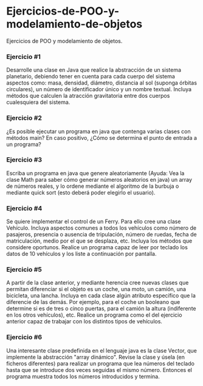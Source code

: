 # Ejercicios-de-POO-y-modelamiento-de-objetos
Ejercicios de POO y modelamiento de objetos.

### **Ejercicio #1**

Desarrolle una clase en Java que realice la abstracción de un sistema planetario, debiendo tener en cuenta para cada cuerpo del sistema aspectos como: masa, densidad, diámetro, distancia al sol (suponga órbitas circulares), un número de identificador único y un nombre textual. Incluya métodos que calculen la atracción gravitatoria entre dos cuerpos cualesquiera del sistema.

### **Ejercicio #2**

¿Es posible ejecutar un programa en java que contenga varias clases con métodos main? En caso positivo, ¿Cómo se determina el punto de entrada a un programa?

### **Ejercicio #3**

Escriba un programa en java que genere aleatoriamente (Ayuda: Vea la clase Math para saber cómo generar números aleatorios en java) un array de números reales, y lo ordene mediante el algoritmo de la burbuja o mediante quick sort (esto deberá poder elegirlo el usuario).

### **Ejercicio #4**

Se quiere implementar el control de un Ferry. Para ello cree una clase Vehículo. Incluya aspectos comunes a todos los vehículos como número de pasajeros, presencia o ausencia de tripulación, número de ruedas, fecha de matriculación, medio por el que se desplaza, etc. Incluya los métodos que considere oportunos. Realice un programa capaz de leer por teclado los datos de 10 vehículos y los liste a continuación por pantalla.

### **Ejercicio #5**

A partir de la clase anterior, y mediante herencia cree nuevas clases que permitan diferenciar si el objeto es un coche, una moto, un camión, una bicicleta, una lancha. Incluya en cada clase algún atributo específico que la diferencie de las demás. Por ejemplo, para el coche un booleano que determine si es de tres o cinco puertas, para el camión la altura (indiferente en los otros vehículos), etc. Realice un programa como el del ejercicio anterior capaz de trabajar con los distintos tipos de vehículos.

### **Ejercicio #6**

Una interesante clase predefinida en el lenguaje java es la clase Vector, que implemente la abstracción "array dinámico". Revise la clase y úsela (en ficheros diferentes) para realizar un programa que lea números del teclado hasta que se introduce dos veces seguidas el mismo número. Entonces el programa muestra todos los números introducidos y termina.
